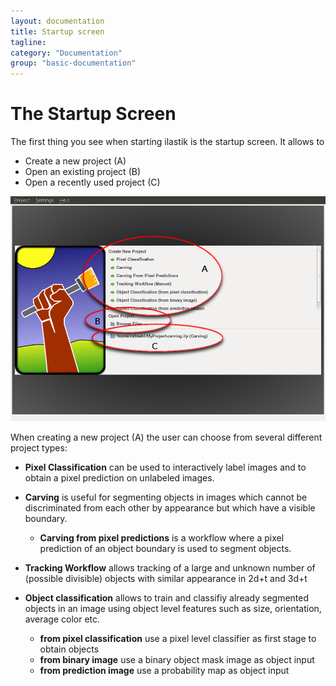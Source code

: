 ```yaml
---
layout: documentation
title: Startup screen
tagline: 
category: "Documentation"
group: "basic-documentation"
---
```

# The Startup Screen
The first thing you see when starting ilastik is the startup screen.
It allows to
* Create a new project (A)
* Open an existing project (B)
* Open a recently used project (C)
      
![](screenshots/startup-overview.png)

When creating a new project (A) the user can choose from several different
project types:

- **Pixel Classification** can be used to interactively label images and to obtain a pixel prediction on unlabeled images. 

- **Carving** is useful for segmenting objects in images which cannot be discriminated from each other by appearance but which have a visible boundary.

  - **Carving from pixel predictions** is a workflow where a pixel prediction of an object boundary is used to segment objects.


- **Tracking Workflow** allows tracking of a large and unknown number of (possible divisible) objects with similar appearance in 2d+t and 3d+t 

- **Object classification** allows to train and classifiy already segmented objects in an image using object level features such as size, orientation, average color etc.
  - **from pixel classification** use a pixel level classifier as first stage to obtain objects
  - **from binary image** use a binary object mask image as object input
  - **from prediction image** use a probability map as object input

